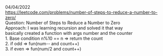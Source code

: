 04/04/2022 <br>
https://leetcode.com/problems/number-of-steps-to-reduce-a-number-to-zero/<br>
Question: Number of Steps to Reduce a Number to Zero<br>
Approach: I was learning recursion and solved it that way<br>
          basically created a function with args number and the counter<br>
          1. Base condition n%10 == n => return the count<br>
          2. if odd => fun(num-- and count++)<br>
          3. if even => fun(num/2 and count++)<br>
<br>
